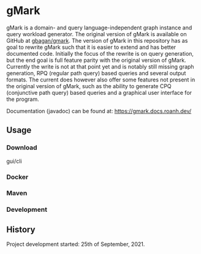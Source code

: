 # gMark
gMark is a domain- and query language-independent graph instance and query workload generator. The original version of gMark is available on GitHub at [gbagan/gmark](https://github.com/gbagan/gmark). The version of gMark in this repository has as goal to rewrite gMark such that it is easier to extend and has better documented code. Initially the focus of the rewrite is on query generation, but the end goal is full feature parity with the original version of gMark. Currently the write is not at that point yet and is notably still missing graph generation, RPQ (regular path query) based queries and several output formats. The current does however also offer some features not present in the original version of gMark, such as the ability to generate CPQ (conjunctive path query) based queries and a graphical user interface for the program.

Documentation (javadoc) can be found at: https://gmark.docs.roanh.dev/

## Usage



### Download
gui/cli

### Docker


### Maven

### Development










## History
Project development started: 25th of September, 2021.



